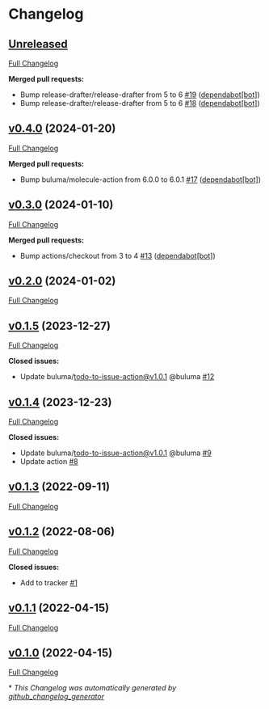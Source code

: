# Changelog

## [Unreleased](https://github.com/buluma/ansible-role-elastic_repo/tree/HEAD)

[Full Changelog](https://github.com/buluma/ansible-role-elastic_repo/compare/v0.4.0...HEAD)

**Merged pull requests:**

- Bump release-drafter/release-drafter from 5 to 6 [\#19](https://github.com/buluma/ansible-role-elastic_repo/pull/19) ([dependabot[bot]](https://github.com/apps/dependabot))
- Bump release-drafter/release-drafter from 5 to 6 [\#18](https://github.com/buluma/ansible-role-elastic_repo/pull/18) ([dependabot[bot]](https://github.com/apps/dependabot))

## [v0.4.0](https://github.com/buluma/ansible-role-elastic_repo/tree/v0.4.0) (2024-01-20)

[Full Changelog](https://github.com/buluma/ansible-role-elastic_repo/compare/v0.3.0...v0.4.0)

**Merged pull requests:**

- Bump buluma/molecule-action from 6.0.0 to 6.0.1 [\#17](https://github.com/buluma/ansible-role-elastic_repo/pull/17) ([dependabot[bot]](https://github.com/apps/dependabot))

## [v0.3.0](https://github.com/buluma/ansible-role-elastic_repo/tree/v0.3.0) (2024-01-10)

[Full Changelog](https://github.com/buluma/ansible-role-elastic_repo/compare/v0.2.0...v0.3.0)

**Merged pull requests:**

- Bump actions/checkout from 3 to 4 [\#13](https://github.com/buluma/ansible-role-elastic_repo/pull/13) ([dependabot[bot]](https://github.com/apps/dependabot))

## [v0.2.0](https://github.com/buluma/ansible-role-elastic_repo/tree/v0.2.0) (2024-01-02)

[Full Changelog](https://github.com/buluma/ansible-role-elastic_repo/compare/v0.1.5...v0.2.0)

## [v0.1.5](https://github.com/buluma/ansible-role-elastic_repo/tree/v0.1.5) (2023-12-27)

[Full Changelog](https://github.com/buluma/ansible-role-elastic_repo/compare/v0.1.4...v0.1.5)

**Closed issues:**

- Update buluma/todo-to-issue-action@v1.0.1 @buluma [\#12](https://github.com/buluma/ansible-role-elastic_repo/issues/12)

## [v0.1.4](https://github.com/buluma/ansible-role-elastic_repo/tree/v0.1.4) (2023-12-23)

[Full Changelog](https://github.com/buluma/ansible-role-elastic_repo/compare/v0.1.3...v0.1.4)

**Closed issues:**

- Update buluma/todo-to-issue-action@v1.0.1 @buluma [\#9](https://github.com/buluma/ansible-role-elastic_repo/issues/9)
- Update action [\#8](https://github.com/buluma/ansible-role-elastic_repo/issues/8)

## [v0.1.3](https://github.com/buluma/ansible-role-elastic_repo/tree/v0.1.3) (2022-09-11)

[Full Changelog](https://github.com/buluma/ansible-role-elastic_repo/compare/v0.1.2...v0.1.3)

## [v0.1.2](https://github.com/buluma/ansible-role-elastic_repo/tree/v0.1.2) (2022-08-06)

[Full Changelog](https://github.com/buluma/ansible-role-elastic_repo/compare/v0.1.1...v0.1.2)

**Closed issues:**

- Add to tracker [\#1](https://github.com/buluma/ansible-role-elastic_repo/issues/1)

## [v0.1.1](https://github.com/buluma/ansible-role-elastic_repo/tree/v0.1.1) (2022-04-15)

[Full Changelog](https://github.com/buluma/ansible-role-elastic_repo/compare/v0.1.0...v0.1.1)

## [v0.1.0](https://github.com/buluma/ansible-role-elastic_repo/tree/v0.1.0) (2022-04-15)

[Full Changelog](https://github.com/buluma/ansible-role-elastic_repo/compare/5daf720e129d3f955f61825bdbfab41d5b6f28af...v0.1.0)



\* *This Changelog was automatically generated by [github_changelog_generator](https://github.com/github-changelog-generator/github-changelog-generator)*
